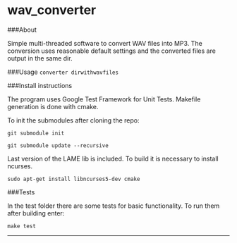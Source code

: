 # wav_converter

###About

Simple multi-threaded software to convert WAV files into MP3. The conversion uses reasonable default settings and the converted files are output in the same dir.

###Usage
```converter dirwithwavfiles```

###Install instructions

The program uses Google Test Framework for Unit Tests. Makefile generation is done with cmake.

To init the submodules after cloning the repo:

```git submodule init```

```git submodule update --recursive```

Last version of the LAME lib is included. To build it is necessary to install ncurses.

```sudo apt-get install libncurses5-dev cmake```

###Tests

In the test folder there are some tests for basic functionality. To run them after building enter:

```make test```

***
